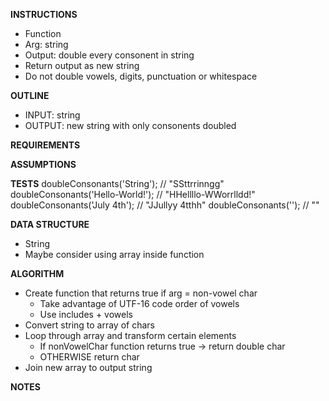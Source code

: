 **INSTRUCTIONS**
- Function 
- Arg: string
- Output: double every consonent in string
- Return output as new string
- Do not double vowels, digits, punctuation or whitespace

**OUTLINE**
- INPUT: string
- OUTPUT: new string with only consonents doubled

**REQUIREMENTS**

**ASSUMPTIONS**

**TESTS**
doubleConsonants('String');          // "SSttrrinngg"
doubleConsonants('Hello-World!');    // "HHellllo-WWorrlldd!"
doubleConsonants('July 4th');        // "JJullyy 4tthh"
doubleConsonants('');                // ""

**DATA STRUCTURE**
- String
- Maybe consider using array inside function

**ALGORITHM**
- Create function that returns true if arg = non-vowel char
  - Take advantage of UTF-16 code order of vowels
  - Use includes + vowels
- Convert string to array of chars
- Loop through array and transform certain elements
  - If nonVowelChar function returns true -> return double char
  - OTHERWISE return char
- Join new array to output string

**NOTES**
